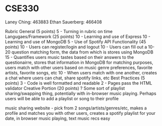 # CSE330
Laney Ching: 463883
Ethan Sauerberg: 466408

Rubric
General (5 points)
  5 - Turning in rubric on time
Langugaes/Framework (25 points) 
  10 - Learning and use of Express
  10 - Learning and use of MongoDB
  5 - Use of Spotify API
Functionality (45 points)
  10 - Users can register/login and logout
  10 - Users can fill out a 10-20 question matching form, the data from which is stores using MongoDB
  15 - Quantifies users music tastes based on their answers to the questionairre, stores that information in MongoDB for matching purposes, users match with other users based on 
        music genre preferences, favorite artists, favorite songs, etc
  10 - When users match with one another, creates a chat where users can chat, share spotify links, etc 
Best Practices (5 points)
  3 - Code is well formatted and readable
  2 - Pages pass the HTML validator
Creative Portion (20 points)
  ? Some sort of playlist sharing/swapping thing, potentially with in-browser music playing. Perhaps users will be able to add a playlist or song to their profile 
  




music sharing website - pick from 2 songs/artists/genres/etc, makes a profile and matches you with other users, creates a spotify playlist for your date, in browser music playing, text music recs easy 
